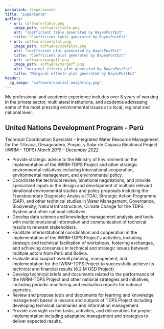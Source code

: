 ```yaml
---
permalink: /experience/
title: "Experience"
gallery:
  - url: software/table.png
    image_path: software/table.png
    alt: "coefficient table generated by BayesPostEst"
    title: "Coefficient table generated by BayesPostEst"
  - url: software/coefplot.png
    image_path: software/coefplot.png
    alt: "coefficient plot generated by BayesPostEst"
    title: "Coefficient plot generated by BayesPostEst"
  - url: software/margeff.png
    image_path: software/margeff.png
    alt: "marginal effects plot generated by BayesPostEst"
    title: "Marginal effects plot generated by BayesPostEst"
header:
  og_image: "software/spatial_weighting.png"
---
```


My professional and academic experience includes over 8 years of working in the private sector, multilateral institutions, and academia addressing some of the most pressing environmental issues at a local, regional and national level.

## United Nations Development Program - Perú
Technical Coordination Specialist – Integrated Water Resource Management for the Titicaca, Desaguadero, Poopo, y Salar de Coipasa Binational Project (IWRM – TDPS)
_March 2019 – December 2022_

- Provide strategic advice to the Ministry of Environment on the implementation of the IWRM-TDPS Project and other strategic environmental initiatives including international cooperation, environmental management, and environmental policy.
- Coordinate the technical review, binational negotiations, and provide specialized inputs in the design and development of multiple relevant binational environmental studies and policy proposals including the Transboundary Diagnostic Analysis (TDA), Strategic Action Programme (SAP), and other technical studies in Water Management, Governance, Biodiversity, Natural Infrastructure, Climate Change for the TDPS System and other national initiatives.
- Develop data science and knowledge management analysis and tools with multidimensional information and communication of technical results to relevant stakeholders.
- Facilitate interinstitutional coordination and cooperation in the implementation of the IWRM-TDPS Project's activities, including strategic and technical facilitation of workshops, fostering exchanges, and achieving consensus in technical and strategic issues between multiple actors from Perú and Bolivia.
- Evaluate and support overall planning, management, and implementation for the IWRM-TDPS Project to successfully achieve its technical and financial results (6.2 M USD Project)
- Develop technical briefs and documents related to the performance of the IWRM-TDPS Project and other national strategies and initiatives, including periodic monitoring and evaluation reports for national agencies.
- Review and propose tools and documents for learning and knowledge management based in lessons and outputs of TDPS Project including developing technical summaries and information management.
- Provide oversight on the tasks, activities, and deliverables for project implementation including adaptative management and strategies to deliver expected results.